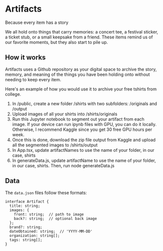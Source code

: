 # Artifacts
Because every item has a story

We all hold onto things that carry memories: a concert tee, a festival sticker, a ticket stub, or a small keepsake from a friend. These items remind us of our favorite moments, but they also start to pile up.

## How it works
Artifacts uses a Github repository as your digital space to archive the story, memory, and meaning of the things you have been holding onto without needing to keep every item.

Here's an example of how you would use it to archive your free tshirts from college.

1. In /public, create a new folder /shirts with two subfolders: /originals and /output
2. Upload images of all your shirts into /shirts/originals
3. Run this Jupyter notebook to segment out your artifact from each image. If your device can run ipynb files with GPU, you can do it locally. Otherwise, I recommend Kaggle since you get 30 free GPU hours per week. 
4. Once this is done, download the zip file output from Kaggle and upload all the segmented images to /shirts/output
5. In App.tsx, update artifactNames to use the name of your folder, in our case, shirts
6. In generateData.js, update artifactName to use the name of your folder, in our case, shirts. Then, run node generateData.js

## Data

The `data.json` files follow these formats:

```
interface Artifact {
  title: string;
  images: {
    front: string;  // path to image
    back?: string;  // optional back image
  };
  brand?: string;
  dateObtained: string;  // 'YYYY-MM-DD'
  organization: string[];
  tags: string[];
}
```